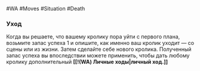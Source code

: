 #WA #Moves #Situation #Death 

### Уход  
Когда вы решаете, что вашему кролику пора  уйти с первого плана, возьмите запас успеха 1  и опишите, как именно ваш кролик уходит —  со сцены или из жизни. Затем сделайте себе  нового кролика. Полученный запас успеха вы  впоследствии можете применить, чтобы дать  любому кролику дополнительный **[[!(WA) Личные ходы|личный ход.]]**